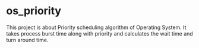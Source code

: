# os_priority

This project is about Priority scheduling algorithm of Operating System. It takes process burst time along with priority and calculates the wait time and turn around time.
